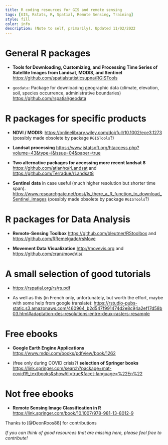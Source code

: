 ```yaml
---
title: R coding resources for GIS and remote sensing
tags: [GIS, Rstats, R, Spatial, Remote Sensing, Training]
style: fill
color: info
description: (Note to self, primarily). Updated 11/02/2022
---
```


# General R packages

* **Tools for Downloading, Customizing, and Processing Time Series of Satellite Images from Landsat, MODIS, and Sentinel** <https://github.com/spatialstatisticsupna/RGISTools>

* `geodata`: Package for downloading geographic data (climate, elevation, soil, species occurrence, administrative boundaries) <https://github.com/rspatial/geodata>

# R packages for specific products

* **NDVI / MODIS**: <https://onlinelibrary.wiley.com/doi/full/10.1002/ece3.1273> (possibly made obsolete by package `RGISTools`?)

* **Landsat processing** <https://www.jstatsoft.org/htaccess.php?volume=43&type=i&issue=04&paper=true>

* **Two alternative packages for accessing more recent landsat 8** <https://github.com/atlanhq/rLandsat> and <https://github.com/Terradue/rLandsat8> 

* **Sentinel data** in case useful (much higher resolution but shorter time span). <https://www.researchgate.net/post/Is_there_a_R_function_to_download_Sentinel_images> (possibly made obsolete by package `RGISTools`?)

# R packages for Data Analysis

* **Remote-Sensing Toolbox** <https://github.com/bleutner/RStoolbox> and <https://github.com/RRemelgado/rsMove>

* **Movement Data Visualization** <http://movevis.org> and <https://github.com/cran/moveVis/>


# A small selection of good tutorials

* <https://rspatial.org/rs/rs.pdf>

* As well as this (in French only, unfortunately, but worth the effort, maybe with some help from google translate): <https://rstudio-pubs-static.s3.amazonaws.com/460964_b2d547f991474d2e8c94a2ef17d58b03.html#adaptation-des-resolutions-entre-deux-rasters-resample>


# Free ebooks

* **Google Earth Engine Applications** <https://www.mdpi.com/books/pdfview/book/1262>

* (free only during COVID crisis?) **selection of Springer books** <https://link.springer.com/search?package=mat-covid19_textbooks&showAll=true&facet-language=%22En%22>


# Not free ebooks

* **Remote Sensing Image Classification in R** <https://link.springer.com/book/10.1007/978-981-13-8012-9>


Thanks to [@DeonRoos88] for contributions

*If you can think of good resources that are missing here, please feel free to contribute!*

